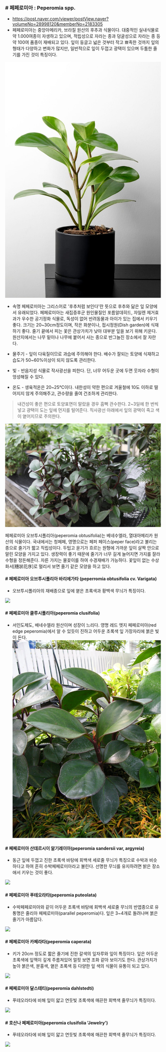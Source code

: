 ### # 페페로미아 : Peperomia spp.
  - https://post.naver.com/viewer/postView.naver?volumeNo=28998120&memberNo=2183305
  - 페페로미아는 중앙아메리카, 브라질 원산의 후추과 식물이다. 대중적인 실내식물로 약 1.000여종이 자생하고 있으며, 적립성으로 자라는 종과 덩굴성으로 자라는 종 등 약 100여 품종이 재배되고 있다. 잎이 둥글고 넓은 것부터 작고 뾰족한 것까지 잎의 형태가 다양하고 변화가 많지만, 일반적으로 잎이 두껍고 광택이 있으며 두툼한 줄기를 가진 것이 특징이다.

  ![](페페로미아.jpeg)

  - 속명 페페로미아는 그리스어로 '후추처럼 보인다'란 뜻으로 후추와 닮은 잎 모양에서 유래되었다. 페페로미아는 새집증후군 원인물질인 포름알데히드, 자일렌 제거효과가 우수한 공기정화 식물로, 독성이 없어 반려동물과 아이가 있는 집에서 키우기 좋다. 크기는 20~30cm정도이며, 작은 화분이나, 접시정원(Dish garden)에 식재하기 좋다. 줄기 끝에서 피는 꽃은 관상가치가 낮아 대부분 잎을 보기 위해 키운다. 원산지에서는 나무 밑이나 나무에 붙어서 사는 종으로 반그늘진 장소에서 잘 자란다. 

- 물주기 - 잎이 다육질이므로 과습에 주의해야 한다. 배수가 잘되는 토양에 식재하고 습도가 50~60%이상이 되지 않도록 관리한다. 

- 빛 -  반음지성 식물로 작사광선을 피한다. 단, 너무 어두운 곳에 두면 웃자라 수형이 엉성해질 수 있다. 

- 온도 -  생육적온은 20~25℃이다. 내한성이 약한 편으로 겨울철에 10도 이하로 떨어지지 않게 주의해주고, 관수량을 줄여 건조하게 관리한다.

>내건성이 좋은 편으로 토양표면이 말랐을 경우 흠뻑 관수한다.
2~3일에 한 번씩 넣고 광택이 도는 잎에 먼지를 털어준다.
직사광선 아래에서 잎의 광택이 죽고 색이 옅어지므로 주의한다.

![](페페로미아_오브투시폴리아(peperomia_obtusifolia).jpeg)

페페로미아 오브투시폴리아(peperomia obtusifolia)는 베네수엘라, 열대아메리카 원산의 식물이다. 국내에서는 청페페, 영명으로는 페퍼 페이스(peper face)라고 불리는 종으로 줄기가 짧고 직립성이다. 두텁고 윤기가 흐르는 원형에 가까운 잎이 살짝 안으로 말린 모양을 가지고 있다. 생장력이 좋기 때문에 줄기가 너무 길게 늘어지면 가지를 잘라 수형을 정돈해준다. 자른 가지는 물꽂이를 하여 수경재배가 가능하다. 꽃잎이 없는 수상화서[穗狀花序]로  멀리서 보면 줄기 같은 모양을 하고 있다. 

#### # 페페로미아 오브투시폴리아 바리에가타 (peperromia obtusifolia cv. Varigata)
  - 오브투시폴리아의 재배종으로 잎에 옅은 초록색과 황백색 무늬가 특징이다.

<img src="페페로미아_오브투시폴리아_바리에가타(peperomia_obtusifolia__cv._Variegata).jpeg"/>

#### # 페페로미아 클루시폴리아(peperomia clusifolia)
  - 서인도제도, 배네수엘라 원산이며 성장이 느리다. 영명 레드 엣지 페페로미아(red edge peperomia)에서 알 수 있듯이 진하고 어두운 초록색 잎 가장자리에 붉은 빛이 돈다.
![](페페로미아_클루시폴리아(peperomia_clusifolia).jpeg)

#### # 페페로미아 산데르시이 알기레이아(peperomia sandersii var, argyreia)   
  - 동근 잎에 두껍고 진한 초록색 바탕에 회백색 세로줄 무늬가 특징으로 수박과 비슷하다고 하여 흔히 수박페페로미아라고 불린다. 선명한 무늬를 유지하려면 밝은 장소애서 키우는 것이 좋다. 
<img src="페페로미아_산데르시이_알기레이아(peperomia_sandersii_var._argyreia).jpeg"/>

#### # 페페로미아 푸테오라타(peperomia puteolata) 
  - 수박페페로미아와 같이 어두운 초록색 바탕에 회백색 세로줄 무늬의 반엽종으로 유통명은 줄리아 페페로미아(parallel peperomia)다. 잎은 3~4개로 돌려나며 붉은 줄기가 아름답다. 
<img src="페페로미아_푸테오라타(peperomia_puteolata).jpeg"/>

#### # 페페로미아 카페라타(peperomia caperata)
  - 키가 20cm 정도로 짧은 줄기에 진한 갈색의 잎자루와 잎이 특징이다. 잎은 어두운 초록색에 잎맥이 깊게 주름져있어 얼핏 보면 조화 같아 보이기도 한다. 관상가치가 높아 붉은색, 분홍색, 옅은 초록색 등 다양한 잎 색의 식물이 유통이 되고 있다.
<img src="페페로미아_카페라타(peperomia_caperata).jpeg"/>


#### # 페페로미아 달스테티(peperomia dahlstedti)
  - 푸테오라타에 비해 잎이 얇고 연둣빛 초록색에 매끈한 회백색 줄무늬가 특징이다.

<img src="페페로미아_달스테티(peperomia_dahlstedti).jpeg"/>



#### # 호산나 페페로미아(peperomia clusifolia 'Jewelry')
  - 푸테오라타에 비해 잎이 얇고 연둣빛 초록색에 매끈한 회백색 줄무늬가 특징이다.

<img src="호산나_페페로미아(peperomia_clusifolia_‘Jewelry).jpeg"/>

<style>
    /* img {width:300px} */
</style>
